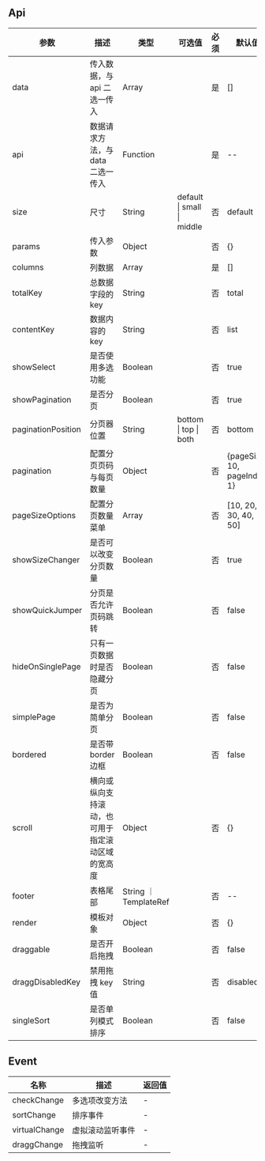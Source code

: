 ## Api

| 参数               | 描述                                             | 类型                  | 可选值                     | 必须 | 默认值                       |
| ------------------ | ------------------------------------------------ | --------------------- | -------------------------- | ---- | ---------------------------- |
| data               | 传入数据，与 api 二选一传入                      | Array                 |                            | 是   | []                           |
| api                | 数据请求方法，与 data 二选一传入                 | Function              |                            | 是   | --                           |
| size               | 尺寸                                             | String                | default \| small \| middle | 否   | default                      |
| params             | 传入参数                                         | Object                |                            | 否   | {}                           |
| columns            | 列数据                                           | Array                 |                            | 是   | []                           |
| totalKey           | 总数据字段的 key                                 | String                |                            | 否   | total                        |
| contentKey         | 数据内容的 key                                   | String                |                            | 否   | list                         |
| showSelect         | 是否使用多选功能                                 | Boolean               |                            | 否   | true                         |
| showPagination     | 是否分页                                         | Boolean               |                            | 否   | true                         |
| paginationPosition | 分页器位置                                       | String                | bottom \| top \| both      | 否   | bottom                       |
| pagination         | 配置分页页码与每页数量                           | Object                |                            | 否   | {pageSize: 10, pageIndex: 1} |
| pageSizeOptions    | 配置分页数量菜单                                 | Array                 |                            | 否   | [10, 20, 30, 40, 50]         |
| showSizeChanger    | 是否可以改变分页数量                             | Boolean               |                            | 否   | true                         |
| showQuickJumper    | 分页是否允许页码跳转                             | Boolean               |                            | 否   | false                        |
| hideOnSinglePage   | 只有一页数据时是否隐藏分页                       | Boolean               |                            | 否   | false                        |
| simplePage         | 是否为简单分页                                   | Boolean               |                            | 否   | false                        |
| bordered           | 是否带 border 边框                               | Boolean               |                            | 否   | false                        |
| scroll             | 横向或纵向支持滚动，也可用于指定滚动区域的宽高度 | Object                |                            | 否   | {}                           |
| footer             | 表格尾部                                         | String ｜ TemplateRef |                            | 否   | --                           |
| render             | 模板对象                                         | Object                |                            | 否   | {}                           |
| draggable          | 是否开启拖拽                                     | Boolean               |                            | 否   | false                        |
| draggDisabledKey   | 禁用拖拽 key 值                                  | String                |                            | 否   | disabled                     |
| singleSort         | 是否单列模式排序                                 | Boolean               |                            | 否   | false                        |

<!-- | showRowSelection   | 显示下拉选择                                     | Boolean               |                            | 否   | false                            | -->
<!-- | selections         | 下拉选择配置项，配合 showRowSelection 使用       | Array                 |                            | 否   | [{text: '', onSelect: () => {}}] | -->

## Event

| 名称          | 描述             | 返回值 |
| ------------- | ---------------- | ------ |
| checkChange   | 多选项改变方法   | -      |
| sortChange    | 排序事件         | -      |
| virtualChange | 虚拟滚动监听事件 | -      |
| draggChange   | 拖拽监听         | -      |
